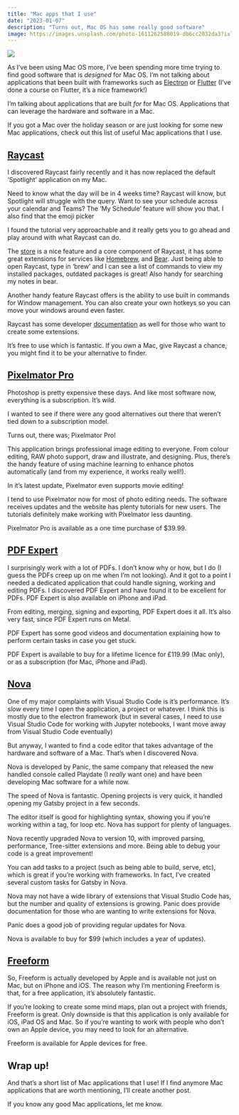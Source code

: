 ```yaml
---
title: "Mac apps that I use"
date: "2023-01-07"
description: "Turns out, Mac OS has some really good software"
image: https://images.unsplash.com/photo-1611262588019-db6cc2032da3?ixlib=rb-4.0.3&q=80&fm=jpg&crop=entropy&cs=tinysrgb&w=4800
---
```


![](https://images.unsplash.com/photo-1611262588019-db6cc2032da3?ixlib=rb-4.0.3&q=80&fm=jpg&crop=entropy&cs=tinysrgb&w=4800)

As I’ve been using Mac OS more, I’ve been spending more time trying to find good software that is *designed* for Mac OS. I’m not talking about applications that been built with frameworks such as [Electron](https://www.electronjs.org/) or [Flutter](https://flutter.dev/) (I’ve done a course on Flutter, it’s a nice framework!)

I’m talking about applications that are built *for* for Mac OS. Applications that can leverage the hardware and software in a Mac.

If you got a Mac over the holiday season or are just looking for some new Mac applications, check out this list of useful Mac applications that I use.

## [Raycast](https://www.raycast.com/)

I discovered Raycast fairly recently and it has now replaced the default ‘Spotlight’ application on my Mac.

Need to know what the day will be in 4 weeks time? Raycast will know, but Spotlight will struggle with the query. Want to see your schedule across your calendar and Teams? The ‘My Schedule’ feature will show you that. I also find that the emoji picker 

I found the tutorial very approachable and it really gets you to go ahead and play around with what Raycast can do.

The [store](https://www.raycast.com/store) is a nice feature and a core component of Raycast, it has some great extensions for services like [Homebrew](https://www.raycast.com/nhojb/brew), and [Bear](https://www.raycast.com/hmarr/bear). Just being able to open Raycast, type in ‘brew’ and I can see a list of commands to view my installed packages, outdated packages is great! Also handy for searching my notes in bear.

Another handy feature Raycast offers is the ability to use built in commands for Window management. You can also create your own hotkeys so you can move your windows around even faster.

Raycast has some developer [documentation](https://www.raycast.com/developers) as well for those who want to create some extensions.

It’s free to use which is fantastic. If you own a Mac, give Raycast a chance, you might find it to be your alternative to finder.

## [Pixelmator Pro](https://www.pixelmator.com/pro/)

Photoshop is pretty expensive these days. And like most software now, everything is a subscription. It’s wild.

I wanted to see if there were any good alternatives out there that weren’t tied down to a subscription model.

Turns out, there was; Pixelmator Pro!

This application brings professional image editing to everyone. From colour editing, RAW photo support, draw and illustrate, and designing. Plus, there’s the handy feature of using machine learning to enhance photos automatically (and from my experience, it works really well!).

In it’s latest update, Pixelmator even supports movie editing!

I tend to use Pixelmator now for most of photo editing needs. The software receives updates and the website has plenty tutorials for new users. The tutorials definitely make working with Pixelmator less daunting.

Pixelmator Pro is available as a one time purchase of $39.99.

## [PDF Expert](https://pdfexpert.com/)

I surprisingly work with a lot of PDFs. I don’t know why or how, but I do (I guess the PDFs creep up on me when I’m not looking). And it got to a point I needed a dedicated application that could handle signing, working and editing PDFs. I discovered PDF Expert and have found it to be excellent for PDFs. PDF Expert is also available on iPhone and iPad.

From editing, merging, signing and exporting, PDF Expert does it all. It’s also very fast, since PDF Expert runs on Metal.

PDF Expert has some good videos and documentation explaining how to perform certain tasks in case you get stuck.

PDF Expert is available to buy for a lifetime licence for £119.99 (Mac only), or as a subscription (for Mac, iPhone and iPad).

## [Nova](https://nova.app/)

One of my major complaints with Visual Studio Code is it’s performance. It’s *slow* every time I open the application, a project or whatever. I think this is mostly due to the electron framework (but in several cases, I need to use Visual Studio Code for working with Jupyter notebooks, I want move away from Visual Studio Code eventually)

But anyway, I wanted to find a code editor that takes advantage of the hardware and software of a Mac. That’s when I discovered Nova.

Nova is developed by Panic, the same company that released the new handled console called Playdate (I *really* want one) and have been developing Mac software for a while now.

The speed of Nova is fantastic. Opening projects is very quick, it handled opening my Gatsby project in a few seconds.

The editor itself is good for highlighting syntax, showing you if you’re working within a tag, for loop etc. Nova has support for plenty of languages.

Nova recently upgraded Nova to version 10, with improved parsing, performance, Tree-sitter extensions and more. Being able to debug your code is a great improvement!

You can add tasks to a project (such as being able to build, serve, etc), which is great if you’re working with frameworks. In fact, I’ve created several custom tasks for Gatsby in Nova.

Nova may not have a wide library of extensions that Visual Studio Code has, but the number and quality of extensions is growing. Panic does provide documentation for those who are wanting to write extensions for Nova.

Panic does a good job of providing regular updates for Nova.

Nova is available to buy for $99 (which includes a year of updates).

## [Freeform](https://www.apple.com/uk/newsroom/2022/12/apple-launches-freeform-a-powerful-new-app-designed-for-creative-collaboration/)

So, Freeform is actually developed by Apple and is available not just on Mac, but on iPhone and iOS. The reason why I’m mentioning Freeform is that, for a free application, it’s absolutely fantastic.

If you’re looking to create some mind maps, plan out a project with friends, Freeform is great. Only downside is that this application is only available for iOS, iPad OS and Mac. So if you’re wanting to work with people who don’t own an Apple device, you may need to look for an alternative.

Freeform is available for Apple devices for free.

## Wrap up!

And that’s a short list of Mac applications that I use! If I find anymore Mac applications that are worth mentioning, I’ll create another post.

If you know any good Mac applications, let me know.